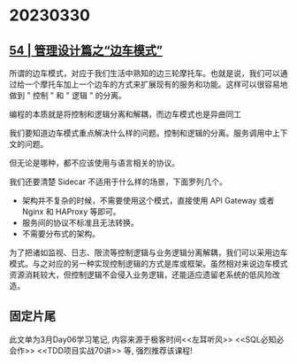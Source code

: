 # 20230330

## [54 | 管理设计篇之“边车模式”](https://time.geekbang.org/column/article/5909)

所谓的边车模式，对应于我们生活中熟知的边三轮摩托车。也就是说，我们可以通过给一个摩托车加上一个边车的方式来扩展现有的服务和功能。这样可以很容易地做到 " 控制 " 和 " 逻辑 " 的分离。


编程的本质就是将控制和逻辑分离和解耦，而边车模式也是异曲同工

我们要知道边车模式重点解决什么样的问题。控制和逻辑的分离。服务调用中上下文的问题。


但无论是哪种，都不应该使用与语言相关的协议。



我们还要清楚 Sidecar 不适用于什么样的场景，下面罗列几个。
- 架构并不复杂的时候，不需要使用这个模式，直接使用 API Gateway 或者 Nginx 和 HAProxy 等即可。
- 服务间的协议不标准且无法转换。
- 不需要分布式的架构。


为了把诸如监视、日志、限流等控制逻辑与业务逻辑分离解耦，我们可以采用边车模式。与之对应的另一种实现控制逻辑的方式是库或框架。虽然相对来说边车模式资源消耗较大，但控制逻辑不会侵入业务逻辑，还能适应遗留老系统的低风险改造。

## 固定片尾

此文单为3月Day06学习笔记, 内容来源于极客时间<<左耳听风>> <<SQL必知必会作>> <<TDD项目实战70讲>> 等, 强烈推荐该课程!